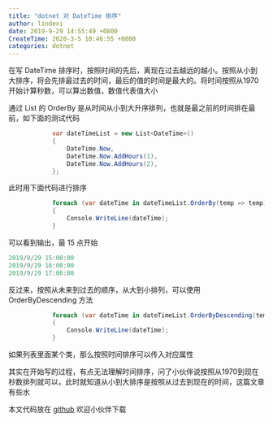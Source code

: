 ```yaml
---
title: "dotnet 对 DateTime 排序"
author: lindexi
date: 2019-9-29 14:55:49 +0800
CreateTime: 2020-3-5 10:46:55 +0800
categories: dotnet
---
```


在写 DateTime 排序时，按照时间的先后，离现在过去越远的越小。按照从小到大排序，将会先排最过去的时间，最后的值的时间是最大的。将时间按照从1970开始计算秒数，可以算出数值，数值代表值大小

<!--more-->


<!-- csdn -->

通过 List 的 OrderBy 是从时间从小到大升序排列，也就是最之前的时间排在最前，如下面的测试代码

```csharp
            var dateTimeList = new List<DateTime>()
            {
                DateTime.Now,
                DateTime.Now.AddHours(1),
                DateTime.Now.AddHours(2),
            };
```

此时用下面代码进行排序

```csharp
            foreach (var dateTime in dateTimeList.OrderBy(temp => temp))
            {
                Console.WriteLine(dateTime);
            }
```

可以看到输出，最 15 点开始

```csharp
2019/9/29 15:00:00
2019/9/29 16:00:00
2019/9/29 17:00:00
```

反过来，按照从未来到过去的顺序，从大到小排列，可以使用 OrderByDescending 方法

```csharp
            foreach (var dateTime in dateTimeList.OrderByDescending(temp => temp))
            {
                Console.WriteLine(dateTime);
            }
```

如果列表里面某个类，那么按照时间排序可以传入对应属性

其实在开始写的过程，有点无法理解时间排序，问了小伙伴说按照从1970到现在秒数排列就可以，此时就知道从小到大排序是按照从过去到现在的时间，这篇文章有些水

本文代码放在 [github](https://github.com/lindexi/lindexi_gd/blob/65637abed6e0d5268eb34e3df7457ffdad5c9172/LabairliwoKelluyewhidee) 欢迎小伙伴下载

